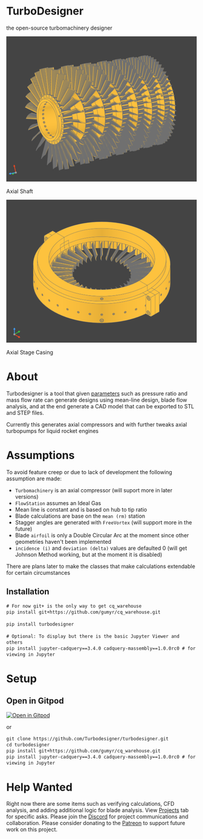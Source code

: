 # TurboDesigner
the open-source turbomachinery designer 


![assets/shaft.png](assets/shaft.png)
<p>Axial Shaft</p>

![assets/stage_casing.png](assets/stage_casing.png)
<p>Axial Stage Casing</p>

# About
Turbodesigner is a tool that given [parameters](https://github.com/Turbodesigner/turbodesigner/blob/main/tests/designs/mark1.json) such as pressure ratio and mass flow rate can generate designs using mean-line design, blade flow analysis, and at the end generate a CAD model that can be exported to STL and STEP files.

Currently this generates axial compressors and with further tweaks axial turbopumps for liquid rocket engines

# Assumptions
To avoid feature creep or due to lack of development the following assumption are made:
* `Turbomachinery` is an axial compressor (will suport more in later versions)
* `FlowStation` assumes an Ideal Gas
* Mean line is constant and is based on hub to tip ratio
* Blade calculations are base on the `mean (rm)` station
* Stagger angles are generated with `FreeVortex` (will support more in the future) 
* Blade `airfoil` is only a Double Circular Arc at the moment since other geometries haven't been implemented
* `incidence (i)` and `deviation (delta)` values are defaulted 0 (will get Johnson Method working, but at the moment it is disabled)

There are plans later to make the classes that make calculations
extendable for certain circumstances


## Installation
```
# For now git+ is the only way to get cq_warehouse
pip install git+https://github.com/gumyr/cq_warehouse.git

pip install turbodesigner

# Optional: To display but there is the basic Jupyter Viewer and others
pip install jupyter-cadquery==3.4.0 cadquery-massembly==1.0.0rc0 # for viewing in Jupyter
```


# Setup

## Open in Gitpod
[![Open in Gitpod](https://gitpod.io/button/open-in-gitpod.svg)](https://gitpod.io/github.com/`/turbodesigner)

or 

```
git clone https://github.com/Turbodesigner/turbodesigner.git
cd turbodesigner
pip install git+https://github.com/gumyr/cq_warehouse.git
pip install jupyter-cadquery==3.4.0 cadquery-massembly==1.0.0rc0 # for viewing in Jupyter
```

# Help Wanted
Right now there are some items such as verifying calculations, CFD analysis, and adding additional logic for blade analysis. View [Projects](https://github.com/orgs/Turbodesigner/projects/1) tab for specific asks. Please join the [Discord](https://discord.gg/H7qRauGkQ6) for project communications and collaboration. Please consider donating to the [Patreon](https://www.patreon.com/openorion) to support future work on this project.
